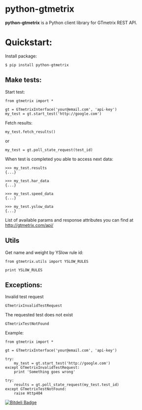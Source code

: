 python-gtmetrix
========================

**python-gtmetrix** is a Python client library for GTmetrix REST API.

Quickstart:
========================

Install package:

    $ pip install python-gtmetrix


Make tests:
-----------

Start test:

    from gtmetrix import *

    gt = GTmetrixInterface('your@email.com', 'api-key')
    my_test = gt.start_test('http://google.com')

Fetch results:

    my_test.fetch_results()

or

    my_test = gt.poll_state_request(test_id)

When test is completed you able to access next data:

    >>> my_test.results
    {...}

    >>> my_test.har_data
    {...}

    >>> my_test.speed_data
    {...}

    >>> my_test.yslow_data
    {...}


List of available params and response attributes you can find at http://gtmetrix.com/api/


Utils
-----------

Get name and weight by YSlow rule id:

    from gtmetrix.utils import YSLOW_RULES

    print YSLOW_RULES


Exceptions:
-----------

Invalid test request

    GTmetrixInvalidTestRequest


The requested test does not exist

    GTmetrixTestNotFound

Example:

    from gtmetrix import *

    gt = GTmetrixInterface('your@email.com', 'api-key')

    try:
        my_test = gt.start_test('http://google.com')
    except GTmetrixInvalidTestRequest:
        print 'Something goes wrong'

    try:
        results = gt.poll_state_request(my_test.test_id)
    except GTmetrixTestNotFound:
        raise Http404


[![Bitdeli Badge](https://d2weczhvl823v0.cloudfront.net/aisayko/python-gtmetrix/trend.png)](https://bitdeli.com/free "Bitdeli Badge")


